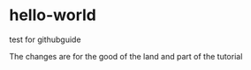 # hello-world
test for githubguide

The changes are for the good of the land and part of the tutorial

